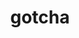 ---
title: "gotcha"
layout: cache
categories: [package, develop]
meta: {"compilers": ["cce@=18.0.0", "gcc@=10.3.0", "gcc@=11.1.0", "gcc@=11.4.0", "gcc@=9.4.0", "oneapi@=2024.2.1"], "num_specs": 25, "num_specs_by_stack": {"data-vis-sdk": 4, "e4s": 3, "e4s-cray-rhel": 3, "e4s-cray-sles": 2, "e4s-neoverse-v2": 3, "e4s-neoverse_v1": 2, "e4s-oneapi": 6, "e4s-power": 1, "root": 25}, "oss": ["rhel8", "sle_hpc15", "ubuntu20.04", "ubuntu22.04"], "platforms": ["linux"], "stacks": ["data-vis-sdk", "e4s", "e4s-cray-rhel", "e4s-cray-sles", "e4s-neoverse-v2", "e4s-neoverse_v1", "e4s-oneapi", "e4s-power", "root"], "targets": ["neoverse_v1", "neoverse_v2", "ppc64le", "x86_64_v3", "x86_64_v4"], "versions": ["1.0.7"]}
spec_details: [{"compiler": "gcc@=11.1.0", "hash": "2wjrruqnlrsaym7xuggos7ahs73aphik", "os": "ubuntu20.04", "platform": "linux", "size": "-", "stacks": ["data-vis-sdk", "root"], "tarball": "https://binaries.spack.io/develop/build_cache/linux-ubuntu20.04-x86_64_v3/gcc-11.1.0/gotcha-1.0.7/linux-ubuntu20.04-x86_64_v3-gcc-11.1.0-gotcha-1.0.7-2wjrruqnlrsaym7xuggos7ahs73aphik.spack", "target": "x86_64_v3", "variants": ["build_system=cmake", "build_type=Release", "generator=make", "~ipo", "~test"], "versions": ["1.0.7"]}, {"compiler": "gcc@=11.4.0", "hash": "3xdjl36rf35jn77e72gali4xcclymbku", "os": "ubuntu22.04", "platform": "linux", "size": "-", "stacks": ["e4s-neoverse-v2", "root"], "tarball": "https://binaries.spack.io/develop/build_cache/linux-ubuntu22.04-neoverse_v2/gcc-11.4.0/gotcha-1.0.7/linux-ubuntu22.04-neoverse_v2-gcc-11.4.0-gotcha-1.0.7-3xdjl36rf35jn77e72gali4xcclymbku.spack", "target": "neoverse_v2", "variants": ["build_system=cmake", "build_type=Release", "generator=make", "~ipo", "~test"], "versions": ["1.0.7"]}, {"compiler": "gcc@=9.4.0", "hash": "4as6ov2g5eetec7r4usm445bbszv6sqo", "os": "ubuntu20.04", "platform": "linux", "size": "-", "stacks": ["e4s-power", "root"], "tarball": "https://binaries.spack.io/develop/build_cache/linux-ubuntu20.04-ppc64le/gcc-9.4.0/gotcha-1.0.7/linux-ubuntu20.04-ppc64le-gcc-9.4.0-gotcha-1.0.7-4as6ov2g5eetec7r4usm445bbszv6sqo.spack", "target": "ppc64le", "variants": ["build_system=cmake", "build_type=Release", "generator=make", "~ipo", "~test"], "versions": ["1.0.7"]}, {"compiler": "gcc@=11.4.0", "hash": "4c5sdmvqjucppesqwsc5pgavmbaytefy", "os": "ubuntu22.04", "platform": "linux", "size": "-", "stacks": ["e4s-neoverse-v2", "root"], "tarball": "https://binaries.spack.io/develop/build_cache/linux-ubuntu22.04-neoverse_v2/gcc-11.4.0/gotcha-1.0.7/linux-ubuntu22.04-neoverse_v2-gcc-11.4.0-gotcha-1.0.7-4c5sdmvqjucppesqwsc5pgavmbaytefy.spack", "target": "neoverse_v2", "variants": ["build_system=cmake", "build_type=Release", "generator=make", "~ipo", "~test"], "versions": ["1.0.7"]}, {"compiler": "gcc@=10.3.0", "hash": "5gxgce2ke6nprvu6tpoimf4suabl7k76", "os": "sle_hpc15", "platform": "linux", "size": "-", "stacks": ["e4s-cray-sles", "root"], "tarball": "https://binaries.spack.io/develop/build_cache/linux-sle_hpc15-x86_64_v4/gcc-10.3.0/gotcha-1.0.7/linux-sle_hpc15-x86_64_v4-gcc-10.3.0-gotcha-1.0.7-5gxgce2ke6nprvu6tpoimf4suabl7k76.spack", "target": "x86_64_v4", "variants": ["build_system=cmake", "build_type=Release", "generator=make", "~ipo", "~test"], "versions": ["1.0.7"]}, {"compiler": "oneapi@=2024.2.1", "hash": "6a6nxux5oycgeqe2ye3iccpiu7hilcrw", "os": "ubuntu22.04", "platform": "linux", "size": "-", "stacks": ["e4s-oneapi", "root"], "tarball": "https://binaries.spack.io/develop/build_cache/linux-ubuntu22.04-x86_64_v3/oneapi-2024.2.1/gotcha-1.0.7/linux-ubuntu22.04-x86_64_v3-oneapi-2024.2.1-gotcha-1.0.7-6a6nxux5oycgeqe2ye3iccpiu7hilcrw.spack", "target": "x86_64_v3", "variants": ["build_system=cmake", "build_type=Release", "generator=make", "~ipo", "~test"], "versions": ["1.0.7"]}, {"compiler": "gcc@=11.1.0", "hash": "6rhun74exhf75dxxoxl2bsz3arjfhoeq", "os": "ubuntu20.04", "platform": "linux", "size": "-", "stacks": ["root"], "tarball": "https://binaries.spack.io/develop/build_cache/linux-ubuntu20.04-x86_64_v3/gcc-11.1.0/gotcha-1.0.7/linux-ubuntu20.04-x86_64_v3-gcc-11.1.0-gotcha-1.0.7-6rhun74exhf75dxxoxl2bsz3arjfhoeq.spack", "target": "x86_64_v3", "variants": ["build_system=cmake", "build_type=Release", "generator=make", "~ipo", "~test"], "versions": ["1.0.7"]}, {"compiler": "oneapi@=2024.2.1", "hash": "6zaq2mo6oif257b3a2nr5yze55duaetk", "os": "ubuntu22.04", "platform": "linux", "size": "-", "stacks": ["e4s-oneapi", "root"], "tarball": "https://binaries.spack.io/develop/build_cache/linux-ubuntu22.04-x86_64_v3/oneapi-2024.2.1/gotcha-1.0.7/linux-ubuntu22.04-x86_64_v3-oneapi-2024.2.1-gotcha-1.0.7-6zaq2mo6oif257b3a2nr5yze55duaetk.spack", "target": "x86_64_v3", "variants": ["build_system=cmake", "build_type=Release", "generator=make", "~ipo", "~test"], "versions": ["1.0.7"]}, {"compiler": "cce@=18.0.0", "hash": "7ta4x5cqdhz5f2wtailw2hmbelj4cqmb", "os": "rhel8", "platform": "linux", "size": "-", "stacks": ["e4s-cray-rhel", "root"], "tarball": "https://binaries.spack.io/develop/build_cache/linux-rhel8-x86_64_v3/cce-18.0.0/gotcha-1.0.7/linux-rhel8-x86_64_v3-cce-18.0.0-gotcha-1.0.7-7ta4x5cqdhz5f2wtailw2hmbelj4cqmb.spack", "target": "x86_64_v3", "variants": ["build_system=cmake", "build_type=Release", "generator=make", "~ipo", "~test"], "versions": ["1.0.7"]}, {"compiler": "gcc@=11.4.0", "hash": "amtsklwa6c4f2lliay3oyophbri3uyoj", "os": "ubuntu22.04", "platform": "linux", "size": "-", "stacks": ["e4s-neoverse-v2", "root"], "tarball": "https://binaries.spack.io/develop/build_cache/linux-ubuntu22.04-neoverse_v2/gcc-11.4.0/gotcha-1.0.7/linux-ubuntu22.04-neoverse_v2-gcc-11.4.0-gotcha-1.0.7-amtsklwa6c4f2lliay3oyophbri3uyoj.spack", "target": "neoverse_v2", "variants": ["build_system=cmake", "build_type=Release", "generator=make", "~ipo", "~test"], "versions": ["1.0.7"]}, {"compiler": "cce@=18.0.0", "hash": "cenz67qldh6mflxt5nvcvhdej2fudq25", "os": "rhel8", "platform": "linux", "size": "-", "stacks": ["e4s-cray-rhel", "root"], "tarball": "https://binaries.spack.io/develop/build_cache/linux-rhel8-x86_64_v3/cce-18.0.0/gotcha-1.0.7/linux-rhel8-x86_64_v3-cce-18.0.0-gotcha-1.0.7-cenz67qldh6mflxt5nvcvhdej2fudq25.spack", "target": "x86_64_v3", "variants": ["build_system=cmake", "build_type=Release", "generator=make", "~ipo", "~test"], "versions": ["1.0.7"]}, {"compiler": "gcc@=11.1.0", "hash": "cjnvisgikti6m7qdzulyttmpwlwqk2uj", "os": "ubuntu20.04", "platform": "linux", "size": "-", "stacks": ["data-vis-sdk", "root"], "tarball": "https://binaries.spack.io/develop/build_cache/linux-ubuntu20.04-x86_64_v3/gcc-11.1.0/gotcha-1.0.7/linux-ubuntu20.04-x86_64_v3-gcc-11.1.0-gotcha-1.0.7-cjnvisgikti6m7qdzulyttmpwlwqk2uj.spack", "target": "x86_64_v3", "variants": ["build_system=cmake", "build_type=Release", "generator=make", "~ipo", "~test"], "versions": ["1.0.7"]}, {"compiler": "oneapi@=2024.2.1", "hash": "dsbuo5mtfzcayenpvxcpbgfv6epe64fq", "os": "ubuntu22.04", "platform": "linux", "size": "-", "stacks": ["e4s-oneapi", "root"], "tarball": "https://binaries.spack.io/develop/build_cache/linux-ubuntu22.04-x86_64_v3/oneapi-2024.2.1/gotcha-1.0.7/linux-ubuntu22.04-x86_64_v3-oneapi-2024.2.1-gotcha-1.0.7-dsbuo5mtfzcayenpvxcpbgfv6epe64fq.spack", "target": "x86_64_v3", "variants": ["build_system=cmake", "build_type=Release", "generator=make", "~ipo", "~test"], "versions": ["1.0.7"]}, {"compiler": "gcc@=11.4.0", "hash": "fyj44jmugkjucfoztu7lb5tfphwfci5s", "os": "ubuntu22.04", "platform": "linux", "size": "-", "stacks": ["e4s", "root"], "tarball": "https://binaries.spack.io/develop/build_cache/linux-ubuntu22.04-x86_64_v3/gcc-11.4.0/gotcha-1.0.7/linux-ubuntu22.04-x86_64_v3-gcc-11.4.0-gotcha-1.0.7-fyj44jmugkjucfoztu7lb5tfphwfci5s.spack", "target": "x86_64_v3", "variants": ["build_system=cmake", "build_type=Release", "generator=make", "~ipo", "~test"], "versions": ["1.0.7"]}, {"compiler": "gcc@=11.1.0", "hash": "i5negyaevw23hj7e3vsjer66e2skape5", "os": "ubuntu20.04", "platform": "linux", "size": "-", "stacks": ["data-vis-sdk", "root"], "tarball": "https://binaries.spack.io/develop/build_cache/linux-ubuntu20.04-x86_64_v3/gcc-11.1.0/gotcha-1.0.7/linux-ubuntu20.04-x86_64_v3-gcc-11.1.0-gotcha-1.0.7-i5negyaevw23hj7e3vsjer66e2skape5.spack", "target": "x86_64_v3", "variants": ["build_system=cmake", "build_type=Release", "generator=make", "~ipo", "~test"], "versions": ["1.0.7"]}, {"compiler": "oneapi@=2024.2.1", "hash": "igp6u53qx6azvseyjxvysqsi7epmlzbs", "os": "ubuntu22.04", "platform": "linux", "size": "-", "stacks": ["e4s-oneapi", "root"], "tarball": "https://binaries.spack.io/develop/build_cache/linux-ubuntu22.04-x86_64_v3/oneapi-2024.2.1/gotcha-1.0.7/linux-ubuntu22.04-x86_64_v3-oneapi-2024.2.1-gotcha-1.0.7-igp6u53qx6azvseyjxvysqsi7epmlzbs.spack", "target": "x86_64_v3", "variants": ["build_system=cmake", "build_type=Release", "generator=make", "~ipo", "~test"], "versions": ["1.0.7"]}, {"compiler": "gcc@=11.1.0", "hash": "iohm4peqs2covetpz7i654weeqlye77x", "os": "ubuntu20.04", "platform": "linux", "size": "-", "stacks": ["data-vis-sdk", "root"], "tarball": "https://binaries.spack.io/develop/build_cache/linux-ubuntu20.04-x86_64_v3/gcc-11.1.0/gotcha-1.0.7/linux-ubuntu20.04-x86_64_v3-gcc-11.1.0-gotcha-1.0.7-iohm4peqs2covetpz7i654weeqlye77x.spack", "target": "x86_64_v3", "variants": ["build_system=cmake", "build_type=Release", "generator=make", "~ipo", "~test"], "versions": ["1.0.7"]}, {"compiler": "gcc@=11.4.0", "hash": "itd7samb44q4keouky7zegmee6ativbl", "os": "ubuntu22.04", "platform": "linux", "size": "-", "stacks": ["e4s", "root"], "tarball": "https://binaries.spack.io/develop/build_cache/linux-ubuntu22.04-x86_64_v3/gcc-11.4.0/gotcha-1.0.7/linux-ubuntu22.04-x86_64_v3-gcc-11.4.0-gotcha-1.0.7-itd7samb44q4keouky7zegmee6ativbl.spack", "target": "x86_64_v3", "variants": ["build_system=cmake", "build_type=Release", "generator=make", "~ipo", "~test"], "versions": ["1.0.7"]}, {"compiler": "oneapi@=2024.2.1", "hash": "jcb4hyqzfx4jmpylsjzl3ob2ofssgk65", "os": "ubuntu22.04", "platform": "linux", "size": "-", "stacks": ["e4s-oneapi", "root"], "tarball": "https://binaries.spack.io/develop/build_cache/linux-ubuntu22.04-x86_64_v3/oneapi-2024.2.1/gotcha-1.0.7/linux-ubuntu22.04-x86_64_v3-oneapi-2024.2.1-gotcha-1.0.7-jcb4hyqzfx4jmpylsjzl3ob2ofssgk65.spack", "target": "x86_64_v3", "variants": ["build_system=cmake", "build_type=Release", "generator=make", "~ipo", "~test"], "versions": ["1.0.7"]}, {"compiler": "gcc@=11.4.0", "hash": "jvjo3rmo2f2nyo2ulr5lmvwygjmarg3r", "os": "ubuntu22.04", "platform": "linux", "size": "-", "stacks": ["e4s-neoverse_v1", "root"], "tarball": "https://binaries.spack.io/develop/build_cache/linux-ubuntu22.04-neoverse_v1/gcc-11.4.0/gotcha-1.0.7/linux-ubuntu22.04-neoverse_v1-gcc-11.4.0-gotcha-1.0.7-jvjo3rmo2f2nyo2ulr5lmvwygjmarg3r.spack", "target": "neoverse_v1", "variants": ["build_system=cmake", "build_type=Release", "generator=make", "~ipo", "~test"], "versions": ["1.0.7"]}, {"compiler": "gcc@=11.4.0", "hash": "lek25egpmaceicyezgwhbzx2zp2zvtks", "os": "ubuntu22.04", "platform": "linux", "size": "-", "stacks": ["e4s-neoverse_v1", "root"], "tarball": "https://binaries.spack.io/develop/build_cache/linux-ubuntu22.04-neoverse_v1/gcc-11.4.0/gotcha-1.0.7/linux-ubuntu22.04-neoverse_v1-gcc-11.4.0-gotcha-1.0.7-lek25egpmaceicyezgwhbzx2zp2zvtks.spack", "target": "neoverse_v1", "variants": ["build_system=cmake", "build_type=Release", "generator=make", "~ipo", "~test"], "versions": ["1.0.7"]}, {"compiler": "cce@=18.0.0", "hash": "ocdr6kfrvbulp4fdcrpvmlogovcpcosj", "os": "rhel8", "platform": "linux", "size": "-", "stacks": ["e4s-cray-rhel", "root"], "tarball": "https://binaries.spack.io/develop/build_cache/linux-rhel8-x86_64_v3/cce-18.0.0/gotcha-1.0.7/linux-rhel8-x86_64_v3-cce-18.0.0-gotcha-1.0.7-ocdr6kfrvbulp4fdcrpvmlogovcpcosj.spack", "target": "x86_64_v3", "variants": ["build_system=cmake", "build_type=Release", "generator=make", "~ipo", "~test"], "versions": ["1.0.7"]}, {"compiler": "gcc@=11.4.0", "hash": "qehuqczojjoy7sczuzfaio7lrtyekwxm", "os": "ubuntu22.04", "platform": "linux", "size": "-", "stacks": ["e4s", "root"], "tarball": "https://binaries.spack.io/develop/build_cache/linux-ubuntu22.04-x86_64_v3/gcc-11.4.0/gotcha-1.0.7/linux-ubuntu22.04-x86_64_v3-gcc-11.4.0-gotcha-1.0.7-qehuqczojjoy7sczuzfaio7lrtyekwxm.spack", "target": "x86_64_v3", "variants": ["build_system=cmake", "build_type=Release", "generator=make", "~ipo", "~test"], "versions": ["1.0.7"]}, {"compiler": "oneapi@=2024.2.1", "hash": "srmghdf65qaksw7aaxzsbxm2z3n3mvmf", "os": "ubuntu22.04", "platform": "linux", "size": "-", "stacks": ["e4s-oneapi", "root"], "tarball": "https://binaries.spack.io/develop/build_cache/linux-ubuntu22.04-x86_64_v3/oneapi-2024.2.1/gotcha-1.0.7/linux-ubuntu22.04-x86_64_v3-oneapi-2024.2.1-gotcha-1.0.7-srmghdf65qaksw7aaxzsbxm2z3n3mvmf.spack", "target": "x86_64_v3", "variants": ["build_system=cmake", "build_type=Release", "generator=make", "~ipo", "~test"], "versions": ["1.0.7"]}, {"compiler": "gcc@=10.3.0", "hash": "ttzfclzghamentffti5ghc2gv3lxbmla", "os": "sle_hpc15", "platform": "linux", "size": "-", "stacks": ["e4s-cray-sles", "root"], "tarball": "https://binaries.spack.io/develop/build_cache/linux-sle_hpc15-x86_64_v4/gcc-10.3.0/gotcha-1.0.7/linux-sle_hpc15-x86_64_v4-gcc-10.3.0-gotcha-1.0.7-ttzfclzghamentffti5ghc2gv3lxbmla.spack", "target": "x86_64_v4", "variants": ["build_system=cmake", "build_type=Release", "generator=make", "~ipo", "~test"], "versions": ["1.0.7"]}]
---